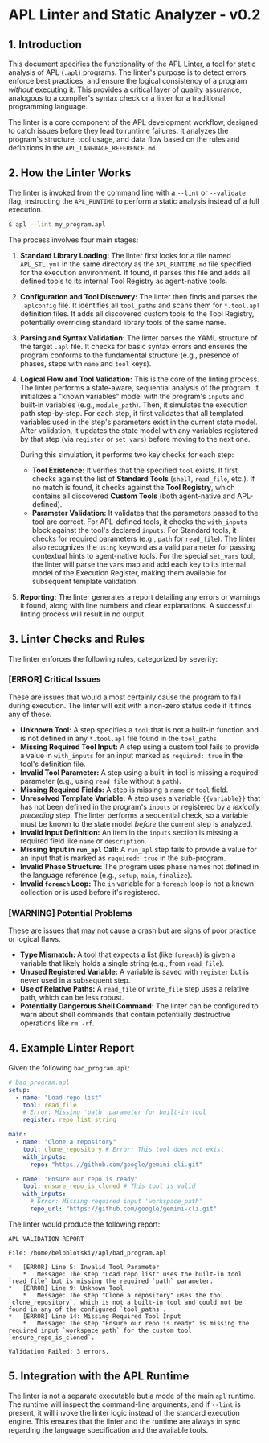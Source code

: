 # APL Linter and Static Analyzer - v0.2

## 1. Introduction

This document specifies the functionality of the APL Linter, a tool for static analysis of APL (`.apl`) programs. The linter's purpose is to detect errors, enforce best practices, and ensure the logical consistency of a program *without* executing it. This provides a critical layer of quality assurance, analogous to a compiler's syntax check or a linter for a traditional programming language.

The linter is a core component of the APL development workflow, designed to catch issues before they lead to runtime failures. It analyzes the program's structure, tool usage, and data flow based on the rules and definitions in the `APL_LANGUAGE_REFERENCE.md`.

## 2. How the Linter Works

The linter is invoked from the command line with a `--lint` or `--validate` flag, instructing the `APL_RUNTIME` to perform a static analysis instead of a full execution.

```bash
$ apl --lint my_program.apl
```

The process involves four main stages:

1.  **Standard Library Loading:** The linter first looks for a file named `APL_STL.yml` in the same directory as the `APL_RUNTIME.md` file specified for the execution environment. If found, it parses this file and adds all defined tools to its internal Tool Registry as agent-native tools.
2.  **Configuration and Tool Discovery:** The linter then finds and parses the `.aplconfig` file. It identifies all `tool_paths` and scans them for `*.tool.apl` definition files. It adds all discovered custom tools to the Tool Registry, potentially overriding standard library tools of the same name.
3.  **Parsing and Syntax Validation:** The linter parses the YAML structure of the target `.apl` file. It checks for basic syntax errors and ensures the program conforms to the fundamental structure (e.g., presence of phases, steps with `name` and `tool` keys).
4.  **Logical Flow and Tool Validation:** This is the core of the linting process. The linter performs a state-aware, sequential analysis of the program. It initializes a "known variables" model with the program's `inputs` and built-in variables (e.g., `module_path`). Then, it simulates the execution path step-by-step. For each step, it first validates that all templated variables used in the step's parameters exist in the current state model. After validation, it updates the state model with any variables registered by that step (via `register` or `set_vars`) before moving to the next one.

    During this simulation, it performs two key checks for each step:
    *   **Tool Existence:** It verifies that the specified `tool` exists. It first checks against the list of **Standard Tools** (`shell`, `read_file`, etc.). If no match is found, it checks against the **Tool Registry**, which contains all discovered **Custom Tools** (both agent-native and APL-defined).
    *   **Parameter Validation:** It validates that the parameters passed to the tool are correct. For APL-defined tools, it checks the `with_inputs` block against the tool's declared `inputs`. For Standard tools, it checks for required parameters (e.g., `path` for `read_file`). The linter also recognizes the `using` keyword as a valid parameter for passing contextual hints to agent-native tools. For the special `set_vars` tool, the linter will parse the `vars` map and add each key to its internal model of the Execution Register, making them available for subsequent template validation.

4.  **Reporting:** The linter generates a report detailing any errors or warnings it found, along with line numbers and clear explanations. A successful linting process will result in no output.

## 3. Linter Checks and Rules

The linter enforces the following rules, categorized by severity:

### **[ERROR] Critical Issues**

These are issues that would almost certainly cause the program to fail during execution. The linter will exit with a non-zero status code if it finds any of these.

*   **Unknown Tool:** A step specifies a `tool` that is not a built-in function and is not defined in any `*.tool.apl` file found in the `tool_paths`.
*   **Missing Required Tool Input:** A step using a custom tool fails to provide a value in `with_inputs` for an input marked as `required: true` in the tool's definition file.
*   **Invalid Tool Parameter:** A step using a built-in tool is missing a required parameter (e.g., using `read_file` without a `path`).
*   **Missing Required Fields:** A step is missing a `name` or `tool` field.
*   **Unresolved Template Variable:** A step uses a variable `{{variable}}` that has not been defined in the program's `inputs` or registered by a *lexically preceding* step. The linter performs a sequential check, so a variable must be known to the state model *before* the current step is analyzed.
*   **Invalid Input Definition:** An item in the `inputs` section is missing a required field like `name` or `description`.
*   **Missing Input in `run_apl` Call:** A `run_apl` step fails to provide a value for an input that is marked as `required: true` in the sub-program.
*   **Invalid Phase Structure:** The program uses phase names not defined in the language reference (e.g., `setup`, `main`, `finalize`).
*   **Invalid `foreach` Loop:** The `in` variable for a `foreach` loop is not a known collection or is used before it's registered.

### **[WARNING] Potential Problems**

These are issues that may not cause a crash but are signs of poor practice or logical flaws.

*   **Type Mismatch:** A tool that expects a list (like `foreach`) is given a variable that likely holds a single string (e.g., from `read_file`).
*   **Unused Registered Variable:** A variable is saved with `register` but is never used in a subsequent step.
*   **Use of Relative Paths:** A `read_file` or `write_file` step uses a relative path, which can be less robust.
*   **Potentially Dangerous Shell Command:** The linter can be configured to warn about shell commands that contain potentially destructive operations like `rm -rf`.

## 4. Example Linter Report

Given the following `bad_program.apl`:

```yaml
# bad_program.apl
setup:
  - name: "Load repo list"
    tool: read_file
    # Error: Missing 'path' parameter for built-in tool
    register: repo_list_string

main:
  - name: "Clone a repository"
    tool: clone_repository # Error: This tool does not exist
    with_inputs:
      repo: "https://github.com/google/gemini-cli.git"

  - name: "Ensure our repo is ready"
    tool: ensure_repo_is_cloned # This tool is valid
    with_inputs:
      # Error: Missing required input 'workspace_path'
      repo_url: "https://github.com/google/gemini-cli.git"
```

The linter would produce the following report:

```
APL VALIDATION REPORT

File: /home/beloblotskiy/apl/bad_program.apl

*   [ERROR] Line 5: Invalid Tool Parameter
    *   Message: The step "Load repo list" uses the built-in tool `read_file` but is missing the required `path` parameter.
*   [ERROR] Line 9: Unknown Tool
    *   Message: The step "Clone a repository" uses the tool `clone_repository`, which is not a built-in tool and could not be found in any of the configured `tool_paths`.
*   [ERROR] Line 14: Missing Required Tool Input
    *   Message: The step "Ensure our repo is ready" is missing the required input `workspace_path` for the custom tool `ensure_repo_is_cloned`.

Validation Failed: 3 errors.
```

## 5. Integration with the APL Runtime

The linter is not a separate executable but a mode of the main `apl` runtime. The runtime will inspect the command-line arguments, and if `--lint` is present, it will invoke the linter logic instead of the standard execution engine. This ensures that the linter and the runtime are always in sync regarding the language specification and the available tools.
